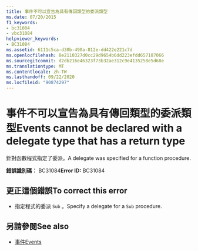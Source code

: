 ```yaml
---
title: 事件不可以宣告為具有傳回類型的委派類型
ms.date: 07/20/2015
f1_keywords:
- bc31084
- vbc31084
helpviewer_keywords:
- BC31084
ms.assetid: 6111c5ca-d30b-490a-812e-dd422e221c7d
ms.openlocfilehash: 8e2110327d0cc29d9654b6dd223efdd657187066
ms.sourcegitcommit: d2db216e46323f73b32ae312c9e4135258e5d68e
ms.translationtype: MT
ms.contentlocale: zh-TW
ms.lasthandoff: 09/22/2020
ms.locfileid: "90874297"
---
```

# <a name="events-cannot-be-declared-with-a-delegate-type-that-has-a-return-type"></a><span data-ttu-id="551a8-102">事件不可以宣告為具有傳回類型的委派類型</span><span class="sxs-lookup"><span data-stu-id="551a8-102">Events cannot be declared with a delegate type that has a return type</span></span>

<span data-ttu-id="551a8-103">針對函數程式指定了委派。</span><span class="sxs-lookup"><span data-stu-id="551a8-103">A delegate was specified for a function procedure.</span></span>  
  
 <span data-ttu-id="551a8-104">**錯誤識別碼：** BC31084</span><span class="sxs-lookup"><span data-stu-id="551a8-104">**Error ID:** BC31084</span></span>  
  
## <a name="to-correct-this-error"></a><span data-ttu-id="551a8-105">更正這個錯誤</span><span class="sxs-lookup"><span data-stu-id="551a8-105">To correct this error</span></span>  
  
- <span data-ttu-id="551a8-106">指定程式的委派 `Sub` 。</span><span class="sxs-lookup"><span data-stu-id="551a8-106">Specify a delegate for a `Sub` procedure.</span></span>  
  
## <a name="see-also"></a><span data-ttu-id="551a8-107">另請參閱</span><span class="sxs-lookup"><span data-stu-id="551a8-107">See also</span></span>

- [<span data-ttu-id="551a8-108">事件</span><span class="sxs-lookup"><span data-stu-id="551a8-108">Events</span></span>](../../programming-guide/language-features/events/index.md)
